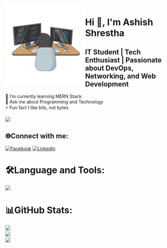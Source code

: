 <img src="https://raw.githubusercontent.com/pratishshr/pratishshr/master/developer.svg" width="250px" align="left" />

# Hi 👋, I'm Ashish Shrestha
## IT Student | Tech Enthusiast | Passionate about DevOps, Networking, and Web Development
🌱 I’m currently learning MERN Stack<br>💬 Ask me about Programming and Technology<br>⚡ Fun fact I like bits, not bytes

[![](https://visitcount.itsvg.in/api?id=ashish-shr&icon=0&color=0)](https://visitcount.itsvg.in)

## 🌐Connect with me:
[![Facebook](https://img.shields.io/badge/Facebook-%231877F2.svg?logo=Facebook&logoColor=white)](https://facebook.com/ashish.ctha) [![LinkedIn](https://img.shields.io/badge/LinkedIn-%230077B5.svg?logo=linkedin&logoColor=white)](https://www.linkedin.com/in/ashishshrestha/) 

# 🛠Language and Tools:
  <a href="https://skillicons.dev">
    <img style="aspect-ratio: 1 / 1;" src="https://skillicons.dev/icons?i=c,cpp,cs,java,py,bash,html,css,sass,javascript,ts,php,mysql,mongodb,express,react,nodejs,linux,aws,azure,docker,kubernetes,figma,vscode,git,github&perline=10&theme=dark" />
  </a>

# 📊GitHub Stats:
![](https://github-readme-stats.vercel.app/api?username=ashish-shr&theme=dark&hide_border=false&include_all_commits=true&count_private=true)<br/>
![](https://github-readme-streak-stats.herokuapp.com/?user=ashish-shr&theme=dark&hide_border=false)<br/>
![](https://github-readme-stats.vercel.app/api/top-langs/?username=ashish-shr&theme=dark&hide_border=false&include_all_commits=true&count_private=true&layout=compact)
<!-- Proudly created with GPRM ( https://gprm.itsvg.in ) -->
